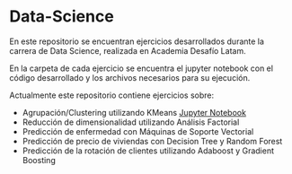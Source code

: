# Data-Science

En este repositorio se encuentran ejercicios desarrollados durante la carrera de Data Science, realizada en Academia Desafío Latam.

En la carpeta de cada ejercicio se encuentra el jupyter notebook con el código desarrollado y los archivos necesarios para su ejecución.

Actualmente este repositorio contiene ejercicios sobre:

- Agrupación/Clustering utilizando KMeans [Jupyter Notebook](https://github.com/JCGutierrezConcha/Data-Science/blob/master/Agrupacion-KMeans/ejercicio-agrupacion-kmeans.ipynb)
- Reducción de dimensionalidad utilizando Análisis Factorial
- Predicción de enfermedad con Máquinas de Soporte Vectorial
- Predicción de precio de viviendas con Decision Tree y Random Forest
- Predicción de la rotación de clientes utilizando Adaboost y Gradient Boosting

